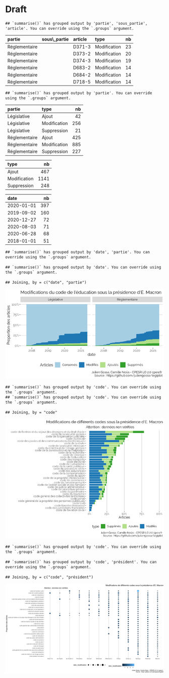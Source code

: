Draft
================

    ## `summarise()` has grouped output by 'partie', 'sous_partie', 'article'. You can override using the `.groups` argument.

<table>
<thead>
<tr>
<th style="text-align:left;">
partie
</th>
<th style="text-align:left;">
sous\_partie
</th>
<th style="text-align:left;">
article
</th>
<th style="text-align:left;">
type
</th>
<th style="text-align:right;">
nb
</th>
</tr>
</thead>
<tbody>
<tr>
<td style="text-align:left;">
Réglementaire
</td>
<td style="text-align:left;">
</td>
<td style="text-align:left;">
D371-3
</td>
<td style="text-align:left;">
Modification
</td>
<td style="text-align:right;">
23
</td>
</tr>
<tr>
<td style="text-align:left;">
Réglementaire
</td>
<td style="text-align:left;">
</td>
<td style="text-align:left;">
D373-2
</td>
<td style="text-align:left;">
Modification
</td>
<td style="text-align:right;">
20
</td>
</tr>
<tr>
<td style="text-align:left;">
Réglementaire
</td>
<td style="text-align:left;">
</td>
<td style="text-align:left;">
D374-3
</td>
<td style="text-align:left;">
Modification
</td>
<td style="text-align:right;">
19
</td>
</tr>
<tr>
<td style="text-align:left;">
Réglementaire
</td>
<td style="text-align:left;">
</td>
<td style="text-align:left;">
D683-2
</td>
<td style="text-align:left;">
Modification
</td>
<td style="text-align:right;">
14
</td>
</tr>
<tr>
<td style="text-align:left;">
Réglementaire
</td>
<td style="text-align:left;">
</td>
<td style="text-align:left;">
D684-2
</td>
<td style="text-align:left;">
Modification
</td>
<td style="text-align:right;">
14
</td>
</tr>
<tr>
<td style="text-align:left;">
Réglementaire
</td>
<td style="text-align:left;">
</td>
<td style="text-align:left;">
D718-5
</td>
<td style="text-align:left;">
Modification
</td>
<td style="text-align:right;">
14
</td>
</tr>
</tbody>
</table>

    ## `summarise()` has grouped output by 'partie'. You can override using the `.groups` argument.

<table>
<thead>
<tr>
<th style="text-align:left;">
partie
</th>
<th style="text-align:left;">
type
</th>
<th style="text-align:right;">
nb
</th>
</tr>
</thead>
<tbody>
<tr>
<td style="text-align:left;">
Législative
</td>
<td style="text-align:left;">
Ajout
</td>
<td style="text-align:right;">
42
</td>
</tr>
<tr>
<td style="text-align:left;">
Législative
</td>
<td style="text-align:left;">
Modification
</td>
<td style="text-align:right;">
256
</td>
</tr>
<tr>
<td style="text-align:left;">
Législative
</td>
<td style="text-align:left;">
Suppression
</td>
<td style="text-align:right;">
21
</td>
</tr>
<tr>
<td style="text-align:left;">
Réglementaire
</td>
<td style="text-align:left;">
Ajout
</td>
<td style="text-align:right;">
425
</td>
</tr>
<tr>
<td style="text-align:left;">
Réglementaire
</td>
<td style="text-align:left;">
Modification
</td>
<td style="text-align:right;">
885
</td>
</tr>
<tr>
<td style="text-align:left;">
Réglementaire
</td>
<td style="text-align:left;">
Suppression
</td>
<td style="text-align:right;">
227
</td>
</tr>
</tbody>
</table>
<table>
<thead>
<tr>
<th style="text-align:left;">
type
</th>
<th style="text-align:right;">
nb
</th>
</tr>
</thead>
<tbody>
<tr>
<td style="text-align:left;">
Ajout
</td>
<td style="text-align:right;">
467
</td>
</tr>
<tr>
<td style="text-align:left;">
Modification
</td>
<td style="text-align:right;">
1141
</td>
</tr>
<tr>
<td style="text-align:left;">
Suppression
</td>
<td style="text-align:right;">
248
</td>
</tr>
</tbody>
</table>
<table>
<thead>
<tr>
<th style="text-align:left;">
date
</th>
<th style="text-align:right;">
nb
</th>
</tr>
</thead>
<tbody>
<tr>
<td style="text-align:left;">
2020-01-01
</td>
<td style="text-align:right;">
397
</td>
</tr>
<tr>
<td style="text-align:left;">
2019-09-02
</td>
<td style="text-align:right;">
160
</td>
</tr>
<tr>
<td style="text-align:left;">
2020-12-27
</td>
<td style="text-align:right;">
72
</td>
</tr>
<tr>
<td style="text-align:left;">
2020-08-03
</td>
<td style="text-align:right;">
71
</td>
</tr>
<tr>
<td style="text-align:left;">
2020-06-28
</td>
<td style="text-align:right;">
68
</td>
</tr>
<tr>
<td style="text-align:left;">
2018-01-01
</td>
<td style="text-align:right;">
51
</td>
</tr>
</tbody>
</table>

    ## `summarise()` has grouped output by 'date', 'partie'. You can override using the `.groups` argument.

    ## `summarise()` has grouped output by 'date'. You can override using the `.groups` argument.

    ## Joining, by = c("date", "partie")

![](draft_files/figure-gfm/code-1.png)<!-- -->

    ## `summarise()` has grouped output by 'code'. You can override using the `.groups` argument.
    ## `summarise()` has grouped output by 'code'. You can override using the `.groups` argument.

    ## Joining, by = "code"

![](draft_files/figure-gfm/top-1.png)<!-- -->

    ## `summarise()` has grouped output by 'code'. You can override using the `.groups` argument.

    ## `summarise()` has grouped output by 'code', 'président'. You can override using the `.groups` argument.

    ## Joining, by = c("code", "président")

![](draft_files/figure-gfm/top.all-1.png)<!-- -->
